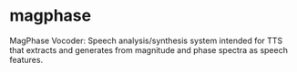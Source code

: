 # magphase
MagPhase Vocoder: Speech analysis/synthesis system intended for TTS that extracts and generates from magnitude and phase spectra as speech features.
